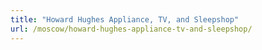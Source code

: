 ```yaml
---
title: "Howard Hughes Appliance, TV, and Sleepshop"
url: /moscow/howard-hughes-appliance-tv-and-sleepshop/
---
```


